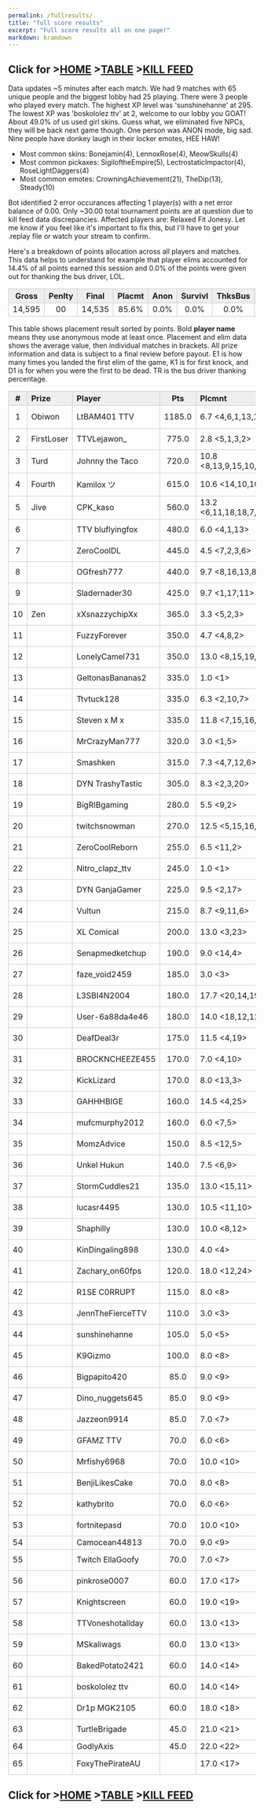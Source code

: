 ```yaml
---
permalink: /fullresults/
title: "full score results"
excerpt: "Full score results all on one page!"
markdown: kramdown
---
```

<meta http-equiv="refresh" content="30">

<script>
    var countUpdDate = new Date("Oct 31, 2022 10:13:42").getTime(); // Set the date we're counting down to
    var x = setInterval(function () {
        var timeNow = new Date().getTime(); // Get today's date and time
        var distance = timeNow - countUpdDate; // Find the distance between now and the count down date
        var days = Math.floor(distance / (1000 * 60 * 60 * 24));
        var hours = Math.floor((distance % (1000 * 60 * 60 * 24)) / (1000 * 60 * 60));
        var minutes = Math.floor((distance % (1000 * 60 * 60)) / (1000 * 60));
        var seconds = Math.floor((distance % (1000 * 60)) / 1000);
        var minutesString = minutes.toString();
        var secondsString = seconds.toString();
        if (minutesString.length < 2) {
            minutesString = "0" + minutesString;
        }
        if (secondsString.length < 2) {
            secondsString = "0" + secondsString;
        }
        document.getElementById("countUpTimer").innerHTML = minutesString + ":" + secondsString + " since updt"; // Display the result in the element with id="demo"
        // If the count down is finished, write some text
        if (distance < 0) {
            clearInterval(x);
            document.getElementById("countUpTimer").innerHTML = "EXPIRED";
        }
    }, 1000); // Update the count down every 1000 milliseconds
</script>


<style>
      .tableFixHead {
        overflow-y: auto;
        height: 195px;
      }
      .tableFixHead thead th {
        position: sticky;
        top: 0;
      }
      table {
        border-collapse: collapse;
        width: 100%;
      }
      th,
      td {
        padding: 2px 2x;
        border: 1px solid #ccc;
      }
      th {
        background: #eee;
      }
</style>

<strong><span id="countUpTimer" style="color:red;background-color:white;font-size:add_size"></span></strong>
## Click for >[HOME](https://www.kaso.gg) >[TABLE](https://www.kaso.gg/fullresults) >[KILL FEED](https://www.kaso.gg/killfeed)<br>

Data updates ~5 minutes after each match. We had 9 matches with 65 unique people and the biggest lobby had 25 playing. There were 3 people who played every match. The highest XP level was 'sunshinehanne' at 295. The lowest XP was 'boskololez ttv' at 2, welcome to our lobby you GOAT! About 49.0% of us used girl skins. Guess what, we eliminated five NPCs, they will be back next game though. One person was ANON mode, big sad. Nine people have donkey laugh in their locker emotes, HEE HAW!

* Most common skins: Bonejamin(4), LennoxRose(4), MeowSkulls(4)<br>
* Most common pickaxes: SigiloftheEmpire(5), LectrostaticImpactor(4), RoseLightDaggers(4)<br>
* Most common emotes: CrowningAchievement(21), TheDip(13), Steady(10)<br>

Bot identified 2 error occurances affecting 1 player(s) with a net error balance of 0.00. Only ~30.00 total tournament points are at question due to kill feed data discrepancies. Affected players are: Relaxed Fit Jonesy. Let me know if you feel like it's important to fix this, but I'll have to get your .replay file or watch your stream to confirm.

Here's a breakdown of points allocation across all players and matches. This data helps to understand for example that player elims accounted for 14.4% of all points earned this session and 0.0% of the points were given out for thanking the bus driver, LOL.

| Gross  | Penlty | Final  | Placmt | Anon   | Survivl  | ThksBus | YouDed | Elims  | Siphon | NPC    |
| :----: | :----: | :----: | :----: | :----: | :----:   | :----:  | :----: | :----: | :----: | :----: |
|14,595|00|14,535|85.6%|0.0%|0.0%|0.0%|0.0%|14.4%|0.0%|0.0%|

This table shows placement result sorted by points. Bold **player name** means they use anonymous mode at least once. Placement and elim data shows the average value, then individual matches in brackets. All prize information and data is subject to a final review before payout. E1 is how many times you landed the first elim of the game, K1 is for first knock, and D1 is for when you were the first to be dead. TR is the bus driver thanking percentage.


| #      | Prize | Player | Pts    | Plcmnt | Elims | NPCs   | E1     | D1     | K1     | TR     | Lvl    | Skin   | Axe    |
| :----: | :---  | :---   | :----: | :---   | :---  | :----: | :----: | :----: | :----: | :----: | :----: | :----: | :----: |
|1|Obiwon|LtBAM401 TTV|1185.0|6.7 <4,6,1,13,14,11,9,1,1>|14 (2.8) <3,0,3,0,0,0,1,3,4>|0|1|1|0|33%|222|![](https://media.fortniteapi.io/images/a5a44c839f7779f43da1942d430ba3de/transparent.png){:height="35px"}|![](https://media.fortniteapi.io/images/f9044de32d1d864c49289bb666ddba04/transparent.png){:height="35px"}|
|2|FirstLoser|TTVLejawon_|775.0|2.8 <5,1,3,2>|17 (4.3) <4,4,3,6>|0|1|0|0|0%|65|![](https://media.fortniteapi.io/images/a4ae8f546570a63acd3d87f50d37bdfc/transparent.png){:height="35px"}|![](https://media.fortniteapi.io/images/f5a2fb23fafa18eebe48bf2bb33d3c2c/transparent.png){:height="35px"}|
|3|Turd|Johnny the Taco|720.0|10.8 <8,13,9,15,10,5,12,11,14>|8 (1.3) <1,0,2,0,1,1,2,0,1>|0|1|0|0|11%|67|![](https://media.fortniteapi.io/images/58dd2ce5b48859425c4603533946eb02/transparent.png){:height="35px"}|![](https://media.fortniteapi.io/images/2149460bed6da81cbc9a5c8ba2a0e4ff/transparent.png){:height="35px"}|
|4|Fourth|Kamilox ツ|615.0|10.6 <14,10,10,12,17,6,5>|9 (1.8) <1,1,2,0,0,2,3>|1|1|0|0|100%|73|![](https://media.fortniteapi.io/images/563d1ba1d0a8f2b9cf438c3c06c985d4/transparent.png){:height="35px"}|![](https://media.fortniteapi.io/images/a2cc22d2f7dc9b3133be728e06948897/transparent.png){:height="35px"}|
|5|Jive|CPK_kaso|560.0|13.2 <6,11,18,18,7,16,15,13,15>||1|0|1|0|67%|74|![](https://media.fortniteapi.io/images/a22a0c603d543a60dd37432e09d1205e/transparent.png){:height="35px"}|![](https://media.fortniteapi.io/images/eb390e0a1e7ff085ff8c1e7a5a3afa53/transparent.png){:height="35px"}|
|6||TTV bluflyingfox|480.0|6.0 <4,1,13>|9 (3.0) <1,6,2>|0|1|0|0|100%|208|![](https://media.fortniteapi.io/images/c159c82-32d838a-e4f5c75-b021dab/transparent.png){:height="35px"}|![](https://media.fortniteapi.io/images/d2e8284-fb06feb-ea3fbe3-c41fd8b/transparent.png){:height="35px"}|
|7||ZeroCoolDL|445.0|4.5 <7,2,3,6>|4 (1.3) <1,2,1,0>|1|0|0|0|50%|113|![](https://media.fortniteapi.io/images/5d20f6c9fb8851f92ee9ec086be1809e/transparent.png){:height="35px"}|![](https://media.fortniteapi.io/images/7c9afa14cbc3d768fe4caabfeed34867/transparent.png){:height="35px"}|
|8||OGfresh777|440.0|9.7 <8,16,13,8,3,10>||0|0|0|0|0%|49|![](https://media.fortniteapi.io/images/b954f412518352259111c2813f90e2b4/transparent.png){:height="35px"}|![](https://media.fortniteapi.io/images/7c9afa14cbc3d768fe4caabfeed34867/transparent.png){:height="35px"}|
|9||Sladernader30|425.0|9.7 <1,17,11>|8 (4.0) <7,0,1>|0|0|0|0|100%|144|![](https://media.fortniteapi.io/images/4c883d5-fae2066-25c7cc8-daefe01/transparent.png){:height="35px"}|![](https://media.fortniteapi.io/images/39dd730-6b8a44c-c53ec7e-d19fa45/transparent.png){:height="35px"}|
|10|Zen|xXsnazzychipXx|365.0|3.3 <5,2,3>|2 (1.0) <1,1,0>|0|0|0|0|100%|93|![](https://media.fortniteapi.io/images/a7357a2339f39bf2e76b3ddfa5b84ef8/transparent.png){:height="35px"}|![](https://media.fortniteapi.io/images/e3e9d16-9aca214-c82eed9-b398cdc/transparent.png){:height="35px"}|
|11||FuzzyForever|350.0|4.7 <4,8,2>|3 (3.0) <0,3,0>|0|1|0|0|100%|51|![](https://media.fortniteapi.io/images/a22a0c603d543a60dd37432e09d1205e/transparent.png){:height="35px"}|![](https://media.fortniteapi.io/images/b9ef8159c41c70190910adb40ced2ced/transparent.png){:height="35px"}|
|12||LonelyCamel731|350.0|13.0 <8,15,19,7,16>|2 (1.0) <1,0,0,1,0>|0|0|0|0|100%|68|![](https://media.fortniteapi.io/images/eed1dc1709f78c998adf0df066086eed/transparent.png){:height="35px"}|![](https://media.fortniteapi.io/images/991fc44-6a80944-025a92e-c0c37bd/transparent.png){:height="35px"}|
|13||GeltonasBananas2|335.0|1.0 <1>|10 (10.0) <10>|0|0|0|0|100%|1|![](https://media.fortniteapi.io/images/8f227905f8f190434750999cd3b10fe9/transparent.png){:height="35px"}|![](https://media.fortniteapi.io/images/081600676f0a2ac62e8db6b2aa93a519/transparent.png){:height="35px"}|
|14||Ttvtuck128|335.0|6.3 <2,10,7>|4 (1.3) <1,1,2>|0|0|0|0|100%|85|![](https://media.fortniteapi.io/images/6ee85e0f8e42c3ce4040928bc580e03b/transparent.png){:height="35px"}|![](https://media.fortniteapi.io/images/dd690be-dacba62-13998ad-a50a04c/transparent.png){:height="35px"}|
|15||Steven x M x|335.0|11.8 <7,15,16,9>|5 (1.7) <0,1,3,1>|0|0|0|0|50%|103|![](https://media.fortniteapi.io/images/58dd2ce5b48859425c4603533946eb02/transparent.png){:height="35px"}|![](https://media.fortniteapi.io/images/1b797f7325f705c4eaec66c91dde5e4e/transparent.png){:height="35px"}|
|16||MrCrazyMan777|320.0|3.0 <1,5>|3 (3.0) <3,0>|0|0|0|0|50%|56|![](https://media.fortniteapi.io/images/751c452f632a5831b5e0d9abf54192cd/transparent.png){:height="35px"}|![](https://media.fortniteapi.io/images/2149460bed6da81cbc9a5c8ba2a0e4ff/transparent.png){:height="35px"}|
|17||Smashken|315.0|7.3 <4,7,12,6>|1 (1.0) <0,0,0,1>|0|0|0|0|0%|78|![](https://media.fortniteapi.io/images/0bd4a367acec6dba8426309fdc35b564/transparent.png){:height="35px"}|![](https://media.fortniteapi.io/images/8a4adf355b9635be82c75bbe8bb37e75/transparent.png){:height="35px"}|
|18||DYN TrashyTastic|305.0|8.3 <2,3,20>||0|0|1|0|0%|116|![](https://media.fortniteapi.io/images/a40ba1726d5029ab566aed545e7c6493/transparent.png){:height="35px"}|![](https://media.fortniteapi.io/images/3917968ae81f78c6032a317de3730b4e/transparent.png){:height="35px"}|
|19||BigRIBgaming|280.0|5.5 <9,2>|5 (2.5) <1,4>|0|0|0|0|100%|160|![](https://media.fortniteapi.io/images/279c7ba-f505255-0aa8c77-f84c036/transparent.png){:height="35px"}|![](https://media.fortniteapi.io/images/05a4b5341b15ee1186be825311d823a4/transparent.png){:height="35px"}|
|20||twitchsnowman|270.0|12.5 <5,15,16,14>||0|0|1|0|100%|78|![](https://media.fortniteapi.io/images/48df52cae09bef25606b1cfd32141ca8/transparent.png){:height="35px"}|![](https://media.fortniteapi.io/images/241b1764d67963c5ded8f147c57527a2/transparent.png){:height="35px"}|
|21||ZeroCoolReborn|255.0|6.5 <11,2>|4 (4.0) <0,4>|0|0|0|0|50%|85|![](https://media.fortniteapi.io/images/1c47a457188a9dc57e4336eba526a7ea/transparent.png){:height="35px"}|![](https://media.fortniteapi.io/images/081600676f0a2ac62e8db6b2aa93a519/transparent.png){:height="35px"}|
|22||Nitro_clapz_ttv|245.0|1.0 <1>|4 (4.0) <4>|0|0|0|0|0%|145|![](https://media.fortniteapi.io/images/10152349852b512cf59d93156e451ca7/transparent.png){:height="35px"}|![](https://media.fortniteapi.io/images/ec32e95-f5e82af-93e78e7-d72ff97/transparent.png){:height="35px"}|
|23||DYN GanjaGamer|225.0|9.5 <2,17>|2 (2.0) <2,0>|0|0|0|0|100%|119|![](https://media.fortniteapi.io/images/6af5fb0c4127ab98be084d6ec5ed499c/transparent.png){:height="35px"}|![](https://media.fortniteapi.io/images/6fd6c8c77fe3da8f776952dd8171570b/transparent.png){:height="35px"}|
|24||Vultun|215.0|8.7 <9,11,6>|1 (1.0) <1,0,0>|0|0|0|0|100%|169|![](https://media.fortniteapi.io/images/744f37053c7e060b143a797abc630b9c/transparent.png){:height="35px"}|![](https://media.fortniteapi.io/images/903041685a1e4b9bd6b807c8d998f4a3/transparent.png){:height="35px"}|
|25||XL Comical|200.0|13.0 <3,23>|3 (1.5) <2,1>|1|1|0|0|0%|63|![](https://media.fortniteapi.io/images/c0b107b18754af4906abf2ca3a3c6661/transparent.png){:height="35px"}|![](https://media.fortniteapi.io/images/241b1764d67963c5ded8f147c57527a2/transparent.png){:height="35px"}|
|26||Senapmedketchup|190.0|9.0 <14,4>|2 (2.0) <0,2>|0|0|0|0|100%|171|![](https://media.fortniteapi.io/images/9b15c8118fe22fae1819c88bdd149c76/transparent.png){:height="35px"}|![](https://media.fortniteapi.io/images/ec32e95-f5e82af-93e78e7-d72ff97/transparent.png){:height="35px"}|
|27||faze_void2459|185.0|3.0 <3>|5 (5.0) <5>|0|0|0|0|100%|188|![](https://media.fortniteapi.io/images/8e14ac6adc717dc0b137c9b5484ee3e6/transparent.png){:height="35px"}|![](https://media.fortniteapi.io/images/398bcab523d22e365ca26fb1bb2d8e66/transparent.png){:height="35px"}|
|28||L3SBI4N2004|180.0|17.7 <20,14,19>||0|0|1|0|100%|97|![](https://media.fortniteapi.io/images/cb7f23c5bb967f8618d51fa143d27fb2/transparent.png){:height="35px"}|![](https://media.fortniteapi.io/images/9f01bb71d4127b4d54fdfa89b647e2bf/transparent.png){:height="35px"}|
|29||User-6a88da4e46|180.0|14.0 <18,12,12>||0|0|0|0|100%|103|![](https://media.fortniteapi.io/images/b57c9b58faaea1e7bd18095245de42b4/transparent.png){:height="35px"}|![](https://media.fortniteapi.io/images/875dc73d63a7b7ab59fc6d5a72039ca6/transparent.png){:height="35px"}|
|30||DeafDeal3r|175.0|11.5 <4,19>|1 (1.0) <1,0>|0|0|1|0|0%|47|![](https://media.fortniteapi.io/images/4ba24f5-e9fb6bd-74785b3-3f6b25f/transparent.png){:height="35px"}|![](https://media.fortniteapi.io/images/839c000b65b0d7d47a158725b273cfb6/transparent.png){:height="35px"}|
|31||BROCKNCHEEZE455|170.0|7.0 <4,10>||0|0|0|0|100%|57|![](https://media.fortniteapi.io/images/a22a0c603d543a60dd37432e09d1205e/transparent.png){:height="35px"}|![](https://media.fortniteapi.io/images/981eda5d964b80653594f6068b9b215b/transparent.png){:height="35px"}|
|32||KickLizard|170.0|8.0 <13,3>||0|0|0|0|50%|50|![](https://media.fortniteapi.io/images/addacc3-e8cc989-58770ab-49e6656/transparent.png){:height="35px"}|![](https://media.fortniteapi.io/images/9f9742a8c232fcab89a5942bc6e48fc1/transparent.png){:height="35px"}|
|33||GAHHHBIGE|160.0|14.5 <4,25>|1 (1.0) <1,0>|0|0|1|0|0%|77|![](https://media.fortniteapi.io/images/68d7d82375c1ae97e5ef7b7c7d833565/transparent.png){:height="35px"}|![](https://media.fortniteapi.io/images/a555187baf26263c4da7f71bfc0650cd/transparent.png){:height="35px"}|
|34||mufcmurphy2012|160.0|6.0 <7,5>||0|0|0|0|0%|1|![](https://media.fortniteapi.io/images/0c3ea68-65c83bb-6a93e44-0939ee3/transparent.png){:height="35px"}|![](https://media.fortniteapi.io/images/d0ede8f-343a5e4-ca342cf-06f23a6/transparent.png){:height="35px"}|
|35||MomzAdvice|150.0|8.5 <12,5>||0|0|0|0|100%|57|![](https://media.fortniteapi.io/images/f62eac592baed20007df92c81ac4b1f1/transparent.png){:height="35px"}|![](https://media.fortniteapi.io/images/65e15ffba968b03d600a5411704876e4/transparent.png){:height="35px"}|
|36||Unkel Hukun|140.0|7.5 <6,9>||0|0|0|0|0%|44|![](https://media.fortniteapi.io/images/e8987d971e156d9000f2c3596bc3b603/transparent.png){:height="35px"}|![](https://media.fortniteapi.io/images/eb46e47da50c22a3ef2e7fec4c4bca2e/transparent.png){:height="35px"}|
|37||StormCuddles21|135.0|13.0 <15,11>|1 (1.0) <0,1>|0|0|0|0|50%|79|![](https://media.fortniteapi.io/images/d0a789e2b1b8860647f07fcfc43e6dce/transparent.png){:height="35px"}|![](https://media.fortniteapi.io/images/0d37cb24e1ac0102361de0b4c0df269f/transparent.png){:height="35px"}|
|38||lucasr4495|130.0|10.5 <11,10>||1|0|0|0|50%|79|![](https://media.fortniteapi.io/images/706d89f3b32e8f99d15300be5400e53e/transparent.png){:height="35px"}|![](https://media.fortniteapi.io/images/71a79f113c3956ade63047bb34464717/transparent.png){:height="35px"}|
|39||Shaphilly|130.0|10.0 <8,12>||0|0|0|0|50%|82|![](https://media.fortniteapi.io/images/f320a80614e848de2b2f97edb63786dd/transparent.png){:height="35px"}|![](https://media.fortniteapi.io/images/e263dbdc1ca3b4d6175e24912693f00b/transparent.png){:height="35px"}|
|40||KinDingaling898|130.0|4.0 <4>|2 (2.0) <2>|0|0|0|0|100%|75|![](https://media.fortniteapi.io/images/744f37053c7e060b143a797abc630b9c/transparent.png){:height="35px"}|![](https://media.fortniteapi.io/images/a7367c31bc7ac6483d7b7a0596d6cc97/transparent.png){:height="35px"}|
|41||Zachary_on60fps|120.0|18.0 <12,24>|1 (1.0) <1,0>|0|0|0|0|50%|176|![](https://media.fortniteapi.io/images/4a4736af1b7de98fbbc2f53aa1af2848/transparent.png){:height="35px"}|![](https://media.fortniteapi.io/images/ec32e95-f5e82af-93e78e7-d72ff97/transparent.png){:height="35px"}|
|42||R1SE C0RRUPT|115.0|8.0 <8>|3 (3.0) <3>|0|1|0|0|0%|73|![](https://media.fortniteapi.io/images/3f3824cdbbe5ff412907572724f8fd5a/transparent.png){:height="35px"}|![](https://media.fortniteapi.io/images/e3940162064053d5f1e6096fc2c9d031/transparent.png){:height="35px"}|
|43||JennTheFierceTTV|110.0|3.0 <3>||0|0|0|0|100%|234|![](https://media.fortniteapi.io/images/398ff504ae8deedd35f35022a820c2c5/transparent.png){:height="35px"}|![](https://media.fortniteapi.io/images/3b0592f38af43c3107953c3b077e5660/transparent.png){:height="35px"}|
|44||sunshinehanne|105.0|5.0 <5>|1 (1.0) <1>|0|0|0|0|100%|295|![](https://media.fortniteapi.io/images/d82392c-22671dc-f3bd5fe-90f0892/transparent.png){:height="35px"}|![](https://media.fortniteapi.io/images/e0223a3fe685ff4cd8e936ef4e5b9d91/transparent.png){:height="35px"}|
|45||K9Gizmo|100.0|8.0 <8>|2 (2.0) <2>|0|1|0|0|100%|131|![](https://media.fortniteapi.io/images/cbaf183-df5cac3-77c44c6-9ec36ca/transparent.png){:height="35px"}|![](https://media.fortniteapi.io/images/34763944b590d7d08ffa89ec66ce1dde/transparent.png){:height="35px"}|
|46||Bigpapito420|85.0|9.0 <9>|1 (1.0) <1>|0|0|0|0|100%|1|![](https://media.fortniteapi.io/images/8e5194a7a80141a1723ee25e8a4d00b3/transparent.png){:height="35px"}|![](https://media.fortniteapi.io/images/a2cc22d2f7dc9b3133be728e06948897/transparent.png){:height="35px"}|
|47||Dino_nuggets645|85.0|9.0 <9>|1 (1.0) <1>|0|0|0|0|100%|107|![](https://media.fortniteapi.io/images/3342d8f2545e8a2fccfa64b389169d92/transparent.png){:height="35px"}|![](https://media.fortniteapi.io/images/991fc44-6a80944-025a92e-c0c37bd/transparent.png){:height="35px"}|
|48||Jazzeon9914|85.0|7.0 <7>|1 (1.0) <1>|0|0|0|0|100%|1|![](https://media.fortniteapi.io/images/ddb5dcf96f6154a21e90c80d0661d7a4/transparent.png){:height="35px"}|![](https://media.fortniteapi.io/images/570a2564cf556477a6f124d522f3d7b2/transparent.png){:height="35px"}|
|49||GFAMZ TTV|70.0|6.0 <6>||0|0|0|0|100%|22|![](https://media.fortniteapi.io/images/6ee85e0f8e42c3ce4040928bc580e03b/transparent.png){:height="35px"}|![](https://media.fortniteapi.io/images/7c9afa14cbc3d768fe4caabfeed34867/transparent.png){:height="35px"}|
|50||Mrfishy6968|70.0|10.0 <10>||0|0|1|0|0%|113|![](https://media.fortniteapi.io/images/117f54c-2985b28-ee59013-a625629/transparent.png){:height="35px"}|![](https://media.fortniteapi.io/images/241b1764d67963c5ded8f147c57527a2/transparent.png){:height="35px"}|
|51||BenjiLikesCake|70.0|8.0 <8>||0|0|0|0|100%|1|![](https://media.fortniteapi.io/images/6ee85e0f8e42c3ce4040928bc580e03b/transparent.png){:height="35px"}|![](https://media.fortniteapi.io/images/1470afcef74ebc3e9f96b52fd1320466/transparent.png){:height="35px"}|
|52||kathybrito|70.0|6.0 <6>||0|0|0|0|100%|65|![](https://media.fortniteapi.io/images/d0a789e2b1b8860647f07fcfc43e6dce/transparent.png){:height="35px"}|![](https://media.fortniteapi.io/images/71a79f113c3956ade63047bb34464717/transparent.png){:height="35px"}|
|53||fortnitepasd|70.0|10.0 <10>||0|0|0|0|100%|1|![](https://media.fortniteapi.io/images/48df52cae09bef25606b1cfd32141ca8/transparent.png){:height="35px"}|![](https://media.fortniteapi.io/images/991fc44-6a80944-025a92e-c0c37bd/transparent.png){:height="35px"}|
|54||Camocean44813|70.0|9.0 <9>||0|0|0|0|100%|210|![](){:height="35px"}|![](){:height="35px"}|
|55||Twitch EllaGoofy|70.0|7.0 <7>||0|0|0|0|100%|60|![](https://media.fortniteapi.io/images/fa8b038efb78a4c5b25d3d6301aca046/transparent.png){:height="35px"}|![](https://media.fortniteapi.io/images/dd690be-dacba62-13998ad-a50a04c/transparent.png){:height="35px"}|
|56||pinkrose0007|60.0|17.0 <17>||0|0|0|0|100%|1|![](https://media.fortniteapi.io/images/89566b85647e0e8f9b331c6cb653f957/transparent.png){:height="35px"}|![](https://media.fortniteapi.io/images/486ec6860e21fa074efff7c5aa7f0ea9/transparent.png){:height="35px"}|
|57||Knightscreen|60.0|19.0 <19>||0|0|1|0|100%|74|![](https://media.fortniteapi.io/images/864da97a1d158188c461f8f248467721/transparent.png){:height="35px"}|![](https://media.fortniteapi.io/images/87324c24d74a69eabf39a8a1e59b49c6/transparent.png){:height="35px"}|
|58||TTVoneshotallday|60.0|13.0 <13>||0|0|0|0|0%|143|![](https://media.fortniteapi.io/images/6ee85e0f8e42c3ce4040928bc580e03b/transparent.png){:height="35px"}|![](https://media.fortniteapi.io/images/54659001b6c523cc90c07e288e8afced/transparent.png){:height="35px"}|
|59||MSkaliwags|60.0|13.0 <13>||0|0|0|0|100%|232|![](https://media.fortniteapi.io/images/0961782-0c80ab5-6fbbc33-69160f0/transparent.png){:height="35px"}|![](https://media.fortniteapi.io/images/7c9afa14cbc3d768fe4caabfeed34867/transparent.png){:height="35px"}|
|60||BakedPotato2421|60.0|14.0 <14>||0|0|0|0|100%|75|![](https://media.fortniteapi.io/images/48df52cae09bef25606b1cfd32141ca8/transparent.png){:height="35px"}|![](https://media.fortniteapi.io/images/71a79f113c3956ade63047bb34464717/transparent.png){:height="35px"}|
|61||boskololez ttv|60.0|14.0 <14>||0|0|0|0|100%|2|![](https://media.fortniteapi.io/images/4c5542e-6f3676d-6a54bd7-19b4d9d/transparent.png){:height="35px"}|![](https://media.fortniteapi.io/images/6fd6c8c77fe3da8f776952dd8171570b/transparent.png){:height="35px"}|
|62||Dr1p MGK2105|60.0|18.0 <18>||0|0|0|0|100%|62|![](https://media.fortniteapi.io/images/921bcff-7a6474b-20912b8-ed4f78a/transparent.png){:height="35px"}|![](https://media.fortniteapi.io/images/7254e4d-91416f1-5ff1068-3713203/transparent.png){:height="35px"}|
|63||TurtleBrigade|45.0|21.0 <21>||0|0|0|0|100%|1|![](https://media.fortniteapi.io/images/0a0911a-51ea32f-08d6334-52338f4/transparent.png){:height="35px"}|![](https://media.fortniteapi.io/images/54b5fbafce2723d3198106a3131623ff/transparent.png){:height="35px"}|
|64||GodlyAxis|45.0|22.0 <22>||0|0|0|0|0%|1|![](){:height="35px"}|![](){:height="35px"}|
|65||FoxyThePirateAU||17.0 <17>||0|0|0|0|100%|1|![](https://media.fortniteapi.io/images/ecac1ede2b9d0eb9282c41054e5afebb/transparent.png){:height="35px"}|![](https://media.fortniteapi.io/images/7c9afa14cbc3d768fe4caabfeed34867/transparent.png){:height="35px"}|

## Click for >[HOME](https://www.kaso.gg) >[TABLE](https://www.kaso.gg/fullresults) >[KILL FEED](https://www.kaso.gg/killfeed)<br>

